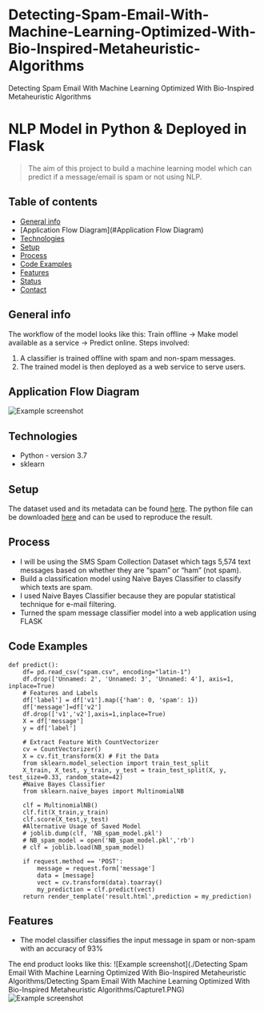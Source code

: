 # Detecting-Spam-Email-With-Machine-Learning-Optimized-With-Bio-Inspired-Metaheuristic-Algorithms
Detecting Spam Email With Machine Learning Optimized With Bio-Inspired Metaheuristic Algorithms
# NLP Model in Python & Deployed in Flask
> The aim of this project to build a machine learning model which can predict if a message/email is spam or not using NLP. 

## Table of contents
* [General info](#general-info)
* [Application Flow Diagram](#Application Flow Diagram)
* [Technologies](#technologies)
* [Setup](#setup)
* [Process](#process)
* [Code Examples](#code-examples)
* [Features](#features)
* [Status](#status)
* [Contact](#contact)

## General info
The workflow of the model looks like this: Train offline -> Make model available as a service -> Predict online. 
Steps involved:
1. A classifier is trained offline with spam and non-spam messages.
2. The trained model is then deployed as a web service to serve users.

## Application Flow Diagram
![Example screenshot](./Image.jpg)

## Technologies
* Python - version 3.7
* sklearn

## Setup

The dataset used and its metadata can be found [here](https://github.com/siddharthoza/NLP-model-for-Spam-E-mail-classification/tree/master/Data). The python file can be downloaded [here](https://github.com/siddharthoza/NLP-model-for-Spam-E-mail-classification/blob/master/app.py) and can be used to reproduce the result. 


## Process

* I will be using the SMS Spam Collection Dataset which tags 5,574 text messages based on whether they are “spam” or “ham” (not spam).
* Build a classification model using Naive Bayes Classifier to classify which texts are spam.
* I used Naive Bayes Classifier because they are popular statistical technique for e-mail filtering.
* Turned the spam message classifier model into a web application using FLASK


## Code Examples

````
def predict():
	df= pd.read_csv("spam.csv", encoding="latin-1")
	df.drop(['Unnamed: 2', 'Unnamed: 3', 'Unnamed: 4'], axis=1, inplace=True)
	# Features and Labels
	df['label'] = df['v1'].map({'ham': 0, 'spam': 1})
	df['message']=df['v2']
	df.drop(['v1','v2'],axis=1,inplace=True)
	X = df['message']
	y = df['label']
	
	# Extract Feature With CountVectorizer
	cv = CountVectorizer()
	X = cv.fit_transform(X) # Fit the Data
	from sklearn.model_selection import train_test_split
	X_train, X_test, y_train, y_test = train_test_split(X, y, test_size=0.33, random_state=42)
	#Naive Bayes Classifier
	from sklearn.naive_bayes import MultinomialNB

	clf = MultinomialNB()
	clf.fit(X_train,y_train)
	clf.score(X_test,y_test)
	#Alternative Usage of Saved Model
	# joblib.dump(clf, 'NB_spam_model.pkl')
	# NB_spam_model = open('NB_spam_model.pkl','rb')
	# clf = joblib.load(NB_spam_model)

	if request.method == 'POST':
		message = request.form['message']
		data = [message]
		vect = cv.transform(data).toarray()
		my_prediction = clf.predict(vect)
	return render_template('result.html',prediction = my_prediction)
````

## Features
* The model classifier classifies the input message in spam or non-spam with an accuracy of 93% 

The end product looks like this: 
![Example screenshot](./Detecting Spam Email With Machine Learning Optimized With Bio-Inspired Metaheuristic Algorithms/Detecting Spam Email With Machine Learning Optimized With Bio-Inspired Metaheuristic Algorithms/Capture1.PNG)
![Example screenshot](./Capture2.PNG)


